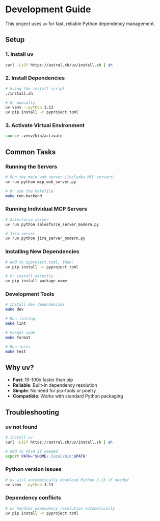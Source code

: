 # Development Guide

This project uses `uv` for fast, reliable Python dependency management.

## Setup

### 1. Install uv

```bash
curl -LsSf https://astral.sh/uv/install.sh | sh
```

### 2. Install Dependencies

```bash
# Using the install script
./install.sh

# Or manually
uv venv --python 3.13
uv pip install -r pyproject.toml
```

### 3. Activate Virtual Environment

```bash
source .venv/bin/activate
```

## Common Tasks

### Running the Servers

```bash
# Run the main web server (includes MCP servers)
uv run python mcp_web_server.py

# Or use the Makefile
make run-backend
```

### Running Individual MCP Servers

```bash
# Salesforce server
uv run python salesforce_server_modern.py

# Jira server  
uv run python jira_server_modern.py
```

### Installing New Dependencies

```bash
# Add to pyproject.toml, then:
uv pip install -r pyproject.toml

# Or install directly
uv pip install package-name
```

### Development Tools

```bash
# Install dev dependencies
make dev

# Run linting
make lint

# Format code
make format

# Run tests
make test
```

## Why uv?

- **Fast**: 10-100x faster than pip
- **Reliable**: Built-in dependency resolution
- **Simple**: No need for pip-tools or poetry
- **Compatible**: Works with standard Python packaging

## Troubleshooting

### uv not found

```bash
# Install uv
curl -LsSf https://astral.sh/uv/install.sh | sh

# Add to PATH if needed
export PATH="$HOME/.local/bin:$PATH"
```

### Python version issues

```bash
# uv will automatically download Python 3.13 if needed
uv venv --python 3.13
```

### Dependency conflicts

```bash
# uv handles dependency resolution automatically
uv pip install -r pyproject.toml
```